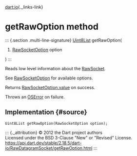 [dart:io](../../dart-io/dart-io-library){._links-link}

getRawOption method
===================

::: {.section .multi-line-signature}
[Uint8List](../../dart-typed_data/uint8list-class) getRawOption(

1.  [RawSocketOption](../rawsocketoption-class) option

)
:::

Reads low level information about the [RawSocket](../rawsocket-class).

See [RawSocketOption](../rawsocketoption-class) for available options.

Returns [RawSocketOption.value](../rawsocketoption/value) on success.

Throws an [OSError](../oserror-class) on failure.

Implementation {#source}
--------------

``` {.language-dart data-language="dart"}
Uint8List getRawOption(RawSocketOption option);
```

::: {._attribution}
© 2012 the Dart project authors\
Licensed under the BSD 3-Clause \"New\" or \"Revised\" License.\
<https://api.dart.dev/stable/2.18.5/dart-io/RawDatagramSocket/getRawOption.html>
:::

